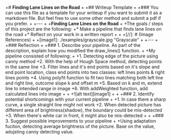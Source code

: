 +# **Finding Lane Lines on the Road** 
+
+## Writeup Template
+
+### You can use this file as a template for your writeup if you want to submit it as a markdown file. But feel free to use some other method and submit a pdf if you prefer.
+
+---
+
+**Finding Lane Lines on the Road**
+
+The goals / steps of this project are the following:
+* Make a pipeline that finds lane lines on the road
+* Reflect on your work in a written report
+
+
+[//]: # (Image References)
+
+[image1]: ./examples/grayscale.jpg "Grayscale"
+
+---
+
+### Reflection
+
+### 1. Describe your pipeline. As part of the description, explain how you modified the draw_lines() function.
+
+My pipeline consisted of following: 
+
+1. Detecting edge of the picture using canny method
+2. With the help of Hough Space method, detecting points in the same line
+3. Filter lines and it's end points based on it's slope and end point location, class end points into two classes: left lines points & right lines points
+4. Using polyfit function to fit two lines matching both left line and right line, outcome slope k and offset m
+5. Based on k and m, extend line to intended range in image
+6. With addWeighted function, add calculated lines into image
+
+
+![alt text][image1]
+
+
+### 2. Identify potential shortcomings with your current pipeline
+
+1. In case there a sharp curve, a single straight line might not work
+2. When detected picture has different area of brightness(shadow), the boundary could be mis-detected
+3. When there's white car in front, it might also be mis-detected
+
+
+### 3. Suggest possible improvements to your pipeline
+
+Using adaptation fuciton, detecting average brightness of the picture. Base on the value, adujsting canny detecting value. 